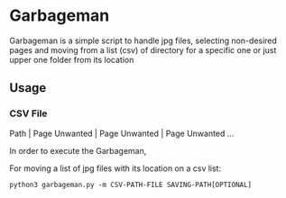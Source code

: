 # Garbageman
Garbageman is a simple script to handle jpg files, selecting non-desired pages and moving from a list (csv) of directory for a specific one or just upper one folder from its location

## Usage

### CSV File

Path | Page Unwanted | Page Unwanted | Page Unwanted ...



In order to execute the Garbageman,

For moving a list of jpg files with its location on a csv list:
```
python3 garbageman.py -m CSV-PATH-FILE SAVING-PATH[OPTIONAL]
```
